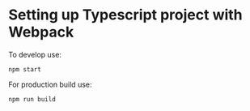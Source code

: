 # Setting up Typescript project with Webpack

To develop use:
```text
npm start
```

For production build use:
```text
npm run build
```